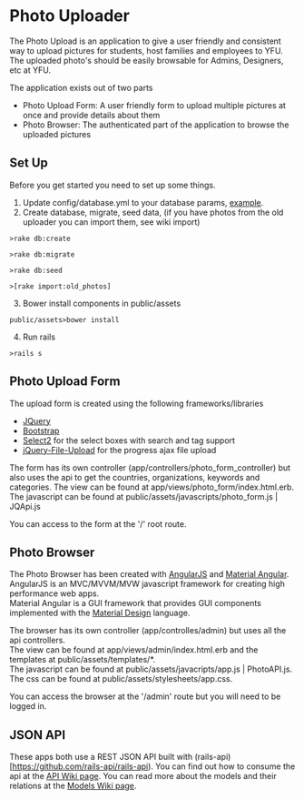 # Photo Uploader
The Photo Upload is an application to give a user friendly and consistent way to upload pictures for students, host families and employees to YFU. The uploaded photo's should be easily browsable for Admins, Designers, etc at YFU.

The application exists out of two parts
* Photo Upload Form: A user friendly form to upload multiple pictures at once and provide details about them
* Photo Browser: The authenticated part of the application to browse the uploaded pictures

## Set Up
Before you get started you need to set up some things.

1. Update config/database.yml to your database params, [example](http://stackoverflow.com/a/7306399/2919731).
2. Create database, migrate, seed data, (if you have photos from the old uploader you can import them, see wiki import)   
  ```
  >rake db:create   
  ```   
  ```
  >rake db:migrate   
  ```   
  ```
  >rake db:seed  
  ```   
  ```
  >[rake import:old_photos]   
  ```   
3. Bower install components in public/assets   
  ```
  public/assets>bower install
  ```  
4. Run rails   
  ```
  >rails s  
  ```  

## Photo Upload Form
The upload form is created using the following frameworks/libraries
* [JQuery](http://jquery.com/)
* [Bootstrap](http://getbootstrap.com/)
* [Select2](https://select2.github.io/) for the select boxes with search and tag support
* [jQuery-File-Upload](https://github.com/blueimp/jQuery-File-Upload) for the progress ajax file upload

The form has its own controller (app/controllers/photo_form_controller) but also uses the api to get the countries, organizations, keywords and categories.
The view can be found at app/views/photo_form/index.html.erb.
The javascript can be found at public/assets/javascripts/photo_form.js | JQApi.js

You can access to the form at the '/' root route.

## Photo Browser
The Photo Browser has been created with [AngularJS](https://angularjs.org/) and [Material Angular](https://material.angularjs.org).   
AngularJS is an MVC/MVVM/MVW javascript framework for creating high performance web apps.   
Material Angular is a GUI framework that provides GUI components implemented with the [Material Design](http://www.google.com/design/) language.  

The browser has its own controller (app/controlles/admin) but uses all the api controllers.  
The view can be found at app/views/admin/index.html.erb and the templates at public/assets/templates/*.   
The javascript can be found at public/assets/javacripts/app.js | PhotoAPI.js.   
The css can be found at public/assets/stylesheets/app.css.   

You can access the browser at the '/admin' route but you will need to be logged in.

## JSON API
These apps both use a REST JSON API built with (rails-api)[https://github.com/rails-api/rails-api).
You can find out how to consume the api at the [API Wiki page](https://github.com/yfu-is/photoupload/wiki/API).
You can read more about the models and their relations at the [Models Wiki page](https://github.com/yfu-is/photoupload/wiki/models).
